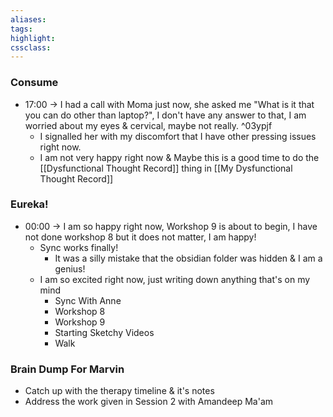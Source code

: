 ```yaml
---
aliases:  
tags:
highlight:  
cssclass:
---
```

### Consume
- 17:00 → I had a call with Moma just now, she asked me "What is it that you can do other than laptop?", I don't have any answer to that, I am worried about my eyes & cervical, maybe not really. ^03ypjf
    - I signalled her with my discomfort that I have other pressing issues right now.
    - I am not very happy right now & Maybe this is a good time to do the [[Dysfunctional Thought Record]] thing in [[My Dysfunctional Thought Record]] 

### Eureka!
- 00:00 → I am so happy right now, Workshop 9 is about to begin, I have not done workshop 8 but it does not matter, I am happy!
    - Sync works finally!
        - It was a silly mistake that the obsidian folder was hidden & I am a genius!
    - I am so excited right now, just writing down anything that's on my mind
    	- Sync With Anne
    	- Workshop 8
    	- Workshop 9
    	- Starting Sketchy Videos
    	- Walk
### Brain Dump For Marvin
- Catch up with the therapy timeline & it's notes
- Address the work given in Session 2 with Amandeep Ma'am
